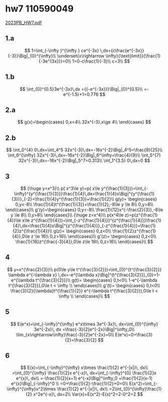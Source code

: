 # hw7 110590049

[2023PB\_HW7.pdf](../../assets/pdf/2023PB_HW7.pdf)

## 1.a

$$
1=\int_{-\infty }^{\infty } ce^{-3x} \,dx={c\frac{e^{-3x}}{-3}}\Big|_{0}^{\infty}\\  \underset{x\rightarrow \infty}{\text{limit}}{\frac{1}{-3e^{3x}}}=0\\ 1=0-c\frac{1}{-3}\\ c=3\\
$$

## 1.b

$$
\int_{0}^{0.5}3e^{-3x}\,dx ={{-e^{-3x}}}\Big|_{0}^{0.5}\\ =-e^{-1.5}+1=0.776
$$

## 2.a

$$
g(x)=\begin{cases} 0,x<4\\ 32x^{-3},x\ge 4\\ \end{cases}
$$

## 2.b

$$
\int_0^{4} 0\,dx+\int_4^5 32x^{-3}\,dx=-16x^{-2}\Big|_4^5=\frac{9}{25}\\ \int_6^{\infty} 32x^{-3}\,dx=-16x^{-2}\Big|_6^\infty=\frac{4}{9}\\ \int_5^{7} 32x^{-3}\,dx=-16x^{-2}\Big|_5^7=0.313\\ \int_1^{3.5} 0\,dx=0
$$

## 3

$$
{\huge y=x^3}\\ p( x^3\le y)=p( x\le y^{\frac{1}{3}})=\int_{-\infty}^{y^{\frac{1}{3}}}\frac{1}{4}\,dx=\frac{1}{4}x\Big|^{y^{\frac{1}{3}}}_{-2}=\frac{1}{4}y^{\frac{1}{3}}+\frac{1}{2}\\ g(y)= \begin{cases} 0,y<-8\\ \frac{1}{4}t^{\frac{1}{3}}+\frac{1}{2},-8\le y \le 8\\ 0,y>8\\ \end{cases}\\ g'(y)=\begin{cases} 0,y<-8\\ \frac{1}{12}x^{-\frac{2}{3}},-8\le y \le 8\\ 0,y>8\\ \end{cases}\\ {\huge z=x^4}\\ p(x^4\le z)=p(z^{\frac{1}{4}}\le x\le z^{\frac{1}{4}})=\int_{-z^{\frac{1}{4}}}^{z^{\frac{1}{4}}}\frac{1}{4}\,dx=\frac{1}{4}x\Big|^{z^{\frac{1}{4}}}_{-z^{\frac{1}{4}}}=\frac{1}{2}z^{\frac{1}{4}}\\ g(z)= \begin{cases} 0,z<0\\ \frac{1}{2}z^{\frac{1}{4}},0\le z \le 16\\ 0,z>16\\ \end{cases}\\ g'(z)= \begin{cases} 0,z<0\\ \frac{1}{16}z^{\frac{-3}{4}},0\le z\le 16\\ 0,z>16\\ \end{cases}\\
$$

## 4

$$
y=x^{\frac{2}{3}}\\ p(0\le y\le t^{\frac{3}{2}})=\int_{0}^{t^{\frac{3}{2}}} \lambda e^{-\lambda x} \,dx=-e^{\lambda x}\Big|^{t^{\frac{3}{2}}}_{0}=1-e^{\lambda t^{\frac{3}{2}}}\\ g(t)= \begin{cases} 0,t<0\\ 1-e^{-\lambda t^{\frac{3}{2}}},0\le t < \infty \\ \end{cases}\\ g'(t)= \begin{cases} 0,t<0\\ \frac{3}{2}{\lambda}t^{\frac{1}{2}} e^{-\lambda t^{\frac{3}{2}}},0\le t < \infty \\ \end{cases}\\
$$

## 5

$$
E(e^x)=\int_{-\infty}^{\infty} e^x\times 3e^{-3x}\, dx=\int_{0}^{\infty} 3e^{-2x}\, dx =\frac{-3}{2}e^{-2x}\Big|^\infty_0\\ \lim_{x\rightarrow\infty}\frac{-3}{2}e^{-2x}=0\\ E(e^x)=0+\frac{3}{2}=\frac{3}{2}
$$

## 6

$$
E(x)=\int_{-\infty}^{\infty} x\times \frac{1}{2} e^{-|x|}\, dx\\ =\int_{0}^{\infty} \frac{1}{2}x e^{-x}\, dx+\int_{-\infty}^{0} \frac{1}{2}x e^{x}\, dx\\ =-\frac{1}{2}(x+1) e^{-x}\Big|^\infty_0 +\frac{1}{2}(x-1) e^{x}\Big|_{-\infty}^0 \\ =0+\frac{1}{2}-\frac{1}{2}+0=0\\ E(x^2)=\int_{-\infty}^{\infty}x^2\times \frac{1}{2} e^{-|x|}\, dx\\ =2\int_{0}^{\infty}\frac{1}{2} x^2e^{-x}\, dx=2\\ Var(x)=E(x^2)-E(x)^2=2-0^2=2
$$

